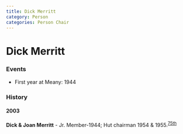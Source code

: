 ```yaml
---
title: Dick Merritt
category: Person
categories: Person Chair
---
```

# Dick Merritt
### Events
- First year at Meany: 1944

### History
#### 2003

**Dick & Joan Merritt** - Jr. Member-1944; Hut chairman 1954 & 1955.<sup>[75th][]</sup>

[75th]: Anniversary#75th